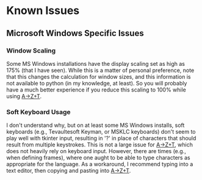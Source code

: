 # Known Issues

## Microsoft Windows Specific Issues

### Window Scaling
Some MS Windows installations have the display scaling set as high as 175% (that I have seen). While this is a matter of personal preference, note that this changes the calculation for window sizes, and this information is not available to python (in my knowledge, at least). So you will probably have a much better experience if you reduce this scaling to 100% while using [A→Z+T].

### Soft Keyboard Usage
I don't understand why, but on at least some MS Windows installs, soft keyboards (e.g., Tevaultesoft Keyman, or MSKLC keyboards) don't seem to play well with tkinter input, resulting in '?' in place of characters that should result from multiple keystrokes. This is not a large issue for [A→Z+T], which does not heavily rely on keyboard input. However, there are times (e.g., when defining frames), where one aught to be able to type characters as appropriate for the language. As a workaround, I recommend typing into a text editor, then copying and pasting into [A→Z+T].  

[A→Z+T]:  https://github.com/kent-rasmussen/azt
[WeSay]:  https://software.sil.org/wesay/
[FLEx]: https://software.sil.org/fieldworks/
[LIFT]: https://code.google.com/archive/p/lift-standard/
[CAWL]: http://www.comparalex.org/resources/SIL%20Comparative%20African%20Word%20List.pdf
